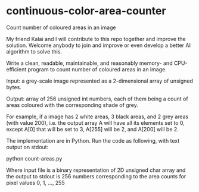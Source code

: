 # continuous-color-area-counter
Count number of coloured areas in an image

My friend Kalai and I will contribute to this repo together and improve the solution. Welcome anybody to join and improve or even develop a better AI algorithm to solve this.

Write a clean, readable, maintainable, and reasonably memory- and CPU-efficient program to count number of coloured areas in an image.
 

Input: a grey-scale image represented as a 2-dimensional array of unsigned bytes.

Output: array of 256 unsigned int numbers, each of them being a count of areas coloured with the corresponding shade of grey.


For example, if a image has 2 white areas, 3 black areas, and 2 grey areas (with value 200), i.e. the output array A will have all its elements set to 0, except A[0] that will be set to 3, A[255] will be 2, and A[200] will be 2.

 
The implementation are in Python. Run the code as following, with text output on stdout:

python count-areas.py <input-filename>

Where input file is a binary representation of 2D unsigned char array and the output to stdout is 256 numbers corresponding to the area counts for pixel values 0, 1, ..., 255
